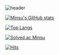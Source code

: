 ![header](https://capsule-render.vercel.app/api?type=waving&color=auto&text=👋%20Welcome%20to%20Minsu's%20GitHub%20👋&animation=twinkling&fontSize=50&height=250)

[![Minsu's GitHub stats](https://github-readme-stats.vercel.app/api?username=kimminsu-123&show_icons=true&theme=gruvbox_light&count_private=true&hide=stars,contribs)](https://github.com/kimminsu-123/github-readme-stats)

[![Top Langs](https://github-readme-stats.vercel.app/api/top-langs/?username=kimminsu-123&layout=compact)](https://github.com/kimminsu-123/github-readme-stats)

[![Solved.ac Minsu](http://mazassumnida.wtf/api/v2/generate_badge?boj=minhahas)](https://solved.ac/minhahas)

[![Hits](https://hits.seeyoufarm.com/api/count/incr/badge.svg?url=https%3A%2F%2Fgithub.com%2Fkimminsu-123&count_bg=%2391C06D&title_bg=%23D9D3D3&icon=github.svg&icon_color=%23414141&title=Notion&edge_flat=false)](https://hits.seeyoufarm.com)

